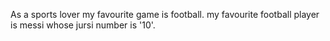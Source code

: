 As a sports lover my favourite game  is football. my favourite football player is messi whose jursi number is '10'.